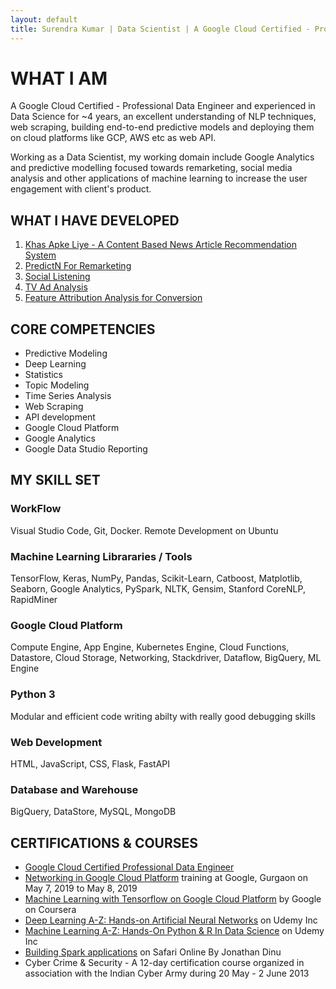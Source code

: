 ```yaml
---
layout: default
title: Surendra Kumar | Data Scientist | A Google Cloud Certified - Professional Data Engineer
---
```

# WHAT I AM
A Google Cloud Certified - Professional Data Engineer and experienced in Data Science for ~4 years, an excellent understanding of NLP techniques, web scraping, building end-to-end predictive models and deploying them on cloud platforms like GCP, AWS etc as web API.

Working as a Data Scientist, my working domain include Google Analytics and predictive modelling focused towards remarketing, social media analysis and other applications of machine learning to increase the user engagement with client's product.

## [](#link)WHAT I HAVE DEVELOPED
1. [Khas Apke Liye - A Content Based News Article Recommendation System](khas-apke-liye)
2. [PredictN For Remarketing](predictn)
3. [Social Listening](social-listening)
4. [TV Ad Analysis](tv-ad-analysis)
5. [Feature Attribution Analysis for Conversion](feature-attribution)

## CORE COMPETENCIES
* Predictive Modeling
* Deep Learning
* Statistics
* Topic Modeling
* Time Series Analysis
* Web Scraping
* API development
* Google Cloud Platform
* Google Analytics
* Google Data Studio Reporting

## MY SKILL SET
### WorkFlow
Visual Studio Code, Git, Docker. Remote Development on Ubuntu
### Machine Learning Librararies / Tools
TensorFlow, Keras, NumPy, Pandas, Scikit-Learn, Catboost, Matplotlib, Seaborn, Google Analytics, PySpark, NLTK, Gensim, Stanford CoreNLP, RapidMiner
### Google Cloud Platform
Compute Engine, App Engine, Kubernetes Engine, Cloud Functions, Datastore, Cloud Storage, Networking, Stackdriver, Dataflow, BigQuery, ML Engine
### Python 3
Modular and efficient code writing abilty with really good debugging skills
### Web Development
HTML, JavaScript, CSS, Flask, FastAPI
### Database and Warehouse
BigQuery, DataStore, MySQL, MongoDB

## CERTIFICATIONS & COURSES
* [Google Cloud Certified Professional Data Engineer](https://www.credential.net/geolcgrf?key=b137a4f45bb3a2a2d263082203d8a76c3331717dad25c0112e2aed61ba3416e2)
* [Networking in Google Cloud Platform](https://events.withgoogle.com/networking-gcp-gurgaon-427468/) training at Google, Gurgaon on May 7, 2019 to May 8, 2019
* [Machine Learning with Tensorflow on Google Cloud Platform](https://www.coursera.org/specializations/machine-learning-tensorflow-gcp) by Google on Coursera
* [Deep Learning A-Z: Hands-on Artificial Neural Networks](https://www.udemy.com/deeplearning/) on Udemy Inc 
* [Machine Learning A-Z: Hands-On Python & R In Data Science](https://www.udemy.com/machinelearning/) on Udemy Inc
* [Building Spark applications](https://www.oreilly.com/library/view/building-spark-applications/9780134393490/) on Safari Online By Jonathan Dinu
* Cyber Crime & Security - A 12-day certification course organized in association with the Indian Cyber Army during 20 May - 2 June 2013